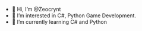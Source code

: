 - 👋 Hi, I’m @Zeocrynt
- 👀 I’m interested in C#, Python Game Development.
- 🌱 I’m currently learning C# and Python

<!---
Isolouly/Isolouly is a ✨ special ✨ repository because its `README.md` (this file) appears on your GitHub profile.
You can click the Preview link to take a look at your changes.
--->
